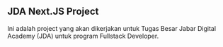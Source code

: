 ## JDA Next.JS Project

Ini adalah project yang akan dikerjakan untuk Tugas Besar Jabar Digital Academy (JDA) untuk program Fullstack Developer.
